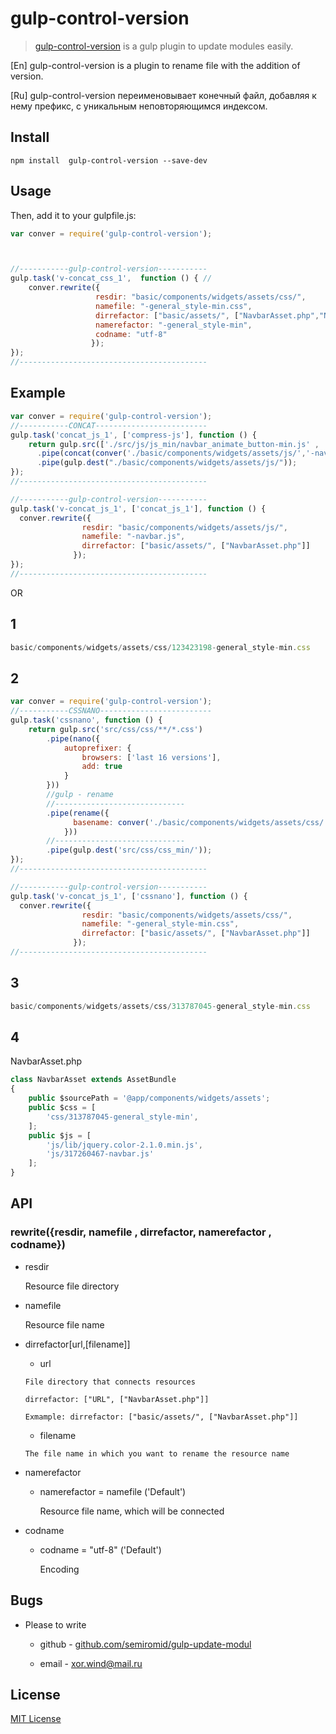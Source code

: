 # gulp-control-version

> [gulp-control-version](https://github.com/semiromid/gulp-control-version) is a gulp plugin to update modules easily.



[En]
gulp-control-version is a plugin to rename file with the addition of version.

[Ru]
gulp-control-version переименовывает конечный файл, добавляя к нему префикс, с уникальным неповторяющимся индексом. 



## Install

```shell
npm install  gulp-control-version --save-dev
```

## Usage

Then, add it to your gulpfile.js:

```javascript
var conver = require('gulp-control-version');



//-----------gulp-control-version-----------
gulp.task('v-concat_css_1',  function () { //
    conver.rewrite({
                   resdir: "basic/components/widgets/assets/css/",
                   namefile: "-general_style-min.css", 
                   dirrefactor: ["basic/assets/", ["NavbarAsset.php","NavbarAsset_transparent.php"]], 
                   namerefactor: "-general_style-min",
                   codname: "utf-8"
                  });
});
//------------------------------------------
```


## Example

```javascript
var conver = require('gulp-control-version');
//-----------CONCAT-------------------------
gulp.task('concat_js_1', ['compress-js'], function () {
    return gulp.src(['./src/js/js_min/navbar_animate_button-min.js' , './src/js/js_min/navbar_mobilemenu-min.js'])
      .pipe(concat(conver('./basic/components/widgets/assets/js/','-navbar.js')+'-navbar.js'))
      .pipe(gulp.dest("./basic/components/widgets/assets/js/"));
});
//------------------------------------------

//-----------gulp-control-version-----------
gulp.task('v-concat_js_1', ['concat_js_1'], function () { 
  conver.rewrite({
                resdir: "basic/components/widgets/assets/js/",
                namefile: "-navbar.js", 
                dirrefactor: ["basic/assets/", ["NavbarAsset.php"]]
              });
});
//------------------------------------------
```


OR

## 1

```javascript
basic/components/widgets/assets/css/123423198-general_style-min.сss
```

## 2

```javascript
var conver = require('gulp-control-version');
//-----------CSSNANO-------------------------
gulp.task('cssnano', function () {
    return gulp.src('src/css/css/**/*.css')
        .pipe(nano({
            autoprefixer: {
                browsers: ['last 16 versions'],
                add: true
            }
        }))
        //gulp - rename
        //-----------------------------
        .pipe(rename({
              basename: conver('./basic/components/widgets/assets/css/','-general_style-min.сss')+"aloha",
            }))
        //-----------------------------
        .pipe(gulp.dest('src/css/css_min/'));
});
//------------------------------------------

//-----------gulp-control-version-----------
gulp.task('v-concat_js_1', ['cssnano'], function () { 
  conver.rewrite({
                resdir: "basic/components/widgets/assets/css/",
                namefile: "-general_style-min.сss", 
                dirrefactor: ["basic/assets/", ["NavbarAsset.php"]]
              });
//------------------------------------------
```

## 3

```javascript
basic/components/widgets/assets/css/313787045-general_style-min.сss
```

## 4

NavbarAsset.php

```javascript
class NavbarAsset extends AssetBundle
{
    public $sourcePath = '@app/components/widgets/assets';
    public $css = [
        'css/313787045-general_style-min',
    ];
    public $js = [
        'js/lib/jquery.color-2.1.0.min.js',
        'js/317260467-navbar.js'
    ];
}

```
## API

### rewrite({resdir, namefile , dirrefactor, namerefactor , codname})
+ resdir

  Resource file directory

+ namefile

  Resource file name

+ dirrefactor[url,[filename]]

    +  url

      File directory that connects resources

      dirrefactor: ["URL", ["NavbarAsset.php"]]

      Exmample: dirrefactor: ["basic/assets/", ["NavbarAsset.php"]]

    +  filename

      The file name in which you want to rename the resource name

+ namerefactor

  + namerefactor = namefile ('Default')

    Resource file name, which will be connected

+ codname

  + codname = "utf-8" ('Default')

    Encoding



## Bugs

* Please to write

  * github - [github.com/semiromid/gulp-update-modul](https://github.com/semiromid/gulp-control-version) 

  * email - xor.wind@mail.ru
 

## License

[MIT License](http://en.wikipedia.org/wiki/MIT_License)
